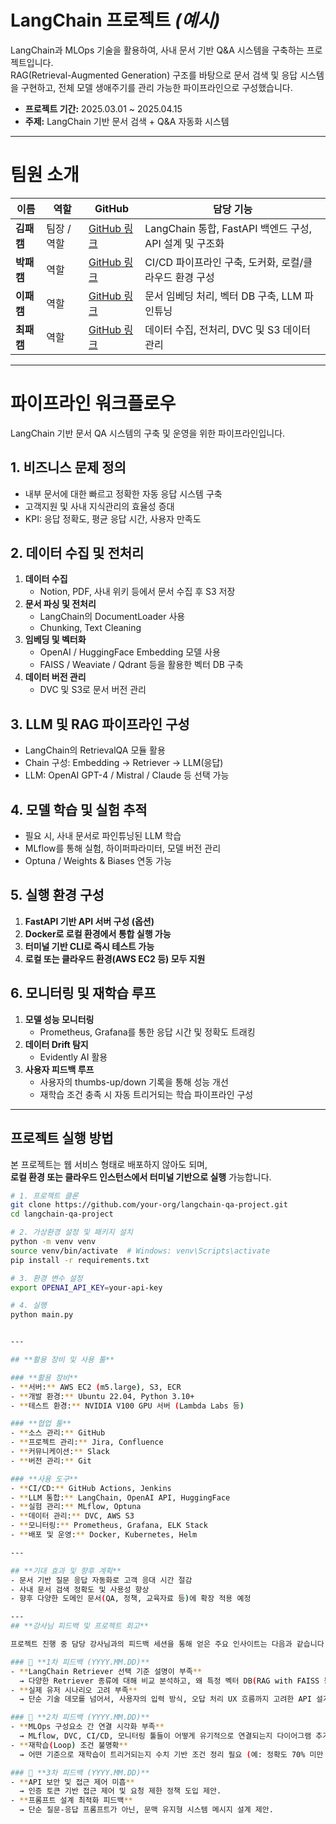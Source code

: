 # **LangChain 프로젝트** *(예시)*

LangChain과 MLOps 기술을 활용하여, 사내 문서 기반 Q&A 시스템을 구축하는 프로젝트입니다.  
RAG(Retrieval-Augmented Generation) 구조를 바탕으로 문서 검색 및 응답 시스템을 구현하고, 전체 모델 생애주기를 관리 가능한 파이프라인으로 구성했습니다.

- **프로젝트 기간:** 2025.03.01 ~ 2025.04.15  
- **주제:** LangChain 기반 문서 검색 + Q&A 자동화 시스템  

---

# **팀원 소개**

| 이름      | 역할             | GitHub                | 담당 기능                                         |
|-----------|------------------|------------------------|--------------------------------------------------|
| **김패캠** | 팀장 / 역할 | [GitHub 링크](#)       | LangChain 통합, FastAPI 백엔드 구성, API 설계 및 구조화 |
| **박패캠** |  역할   | [GitHub 링크](#)       | CI/CD 파이프라인 구축, 도커화, 로컬/클라우드 환경 구성 |
| **이패캠** | 역할 | [GitHub 링크](#)       | 문서 임베딩 처리, 벡터 DB 구축, LLM 파인튜닝           |
| **최패캠** | 역할     | [GitHub 링크](#)       | 데이터 수집, 전처리, DVC 및 S3 데이터 관리            |

---

# **파이프라인 워크플로우**

LangChain 기반 문서 QA 시스템의 구축 및 운영을 위한 파이프라인입니다.

## **1. 비즈니스 문제 정의**
- 내부 문서에 대한 빠르고 정확한 자동 응답 시스템 구축
- 고객지원 및 사내 지식관리의 효율성 증대
- KPI: 응답 정확도, 평균 응답 시간, 사용자 만족도

## **2. 데이터 수집 및 전처리**
1. **데이터 수집**
   - Notion, PDF, 사내 위키 등에서 문서 수집 후 S3 저장
2. **문서 파싱 및 전처리**
   - LangChain의 DocumentLoader 사용
   - Chunking, Text Cleaning
3. **임베딩 및 벡터화**
   - OpenAI / HuggingFace Embedding 모델 사용
   - FAISS / Weaviate / Qdrant 등을 활용한 벡터 DB 구축
4. **데이터 버전 관리**
   - DVC 및 S3로 문서 버전 관리

## **3. LLM 및 RAG 파이프라인 구성**
- LangChain의 RetrievalQA 모듈 활용
- Chain 구성: Embedding → Retriever → LLM(응답)
- LLM: OpenAI GPT-4 / Mistral / Claude 등 선택 가능

## **4. 모델 학습 및 실험 추적**
- 필요 시, 사내 문서로 파인튜닝된 LLM 학습
- MLflow를 통해 실험, 하이퍼파라미터, 모델 버전 관리
- Optuna / Weights & Biases 연동 가능

## **5. 실행 환경 구성**
1. **FastAPI 기반 API 서버 구성 (옵션)**
2. **Docker로 로컬 환경에서 통합 실행 가능**
3. **터미널 기반 CLI로 즉시 테스트 가능**
4. **로컬 또는 클라우드 환경(AWS EC2 등) 모두 지원**

## **6. 모니터링 및 재학습 루프**
1. **모델 성능 모니터링**
   - Prometheus, Grafana를 통한 응답 시간 및 정확도 트래킹
2. **데이터 Drift 탐지**
   - Evidently AI 활용
3. **사용자 피드백 루프**
   - 사용자의 thumbs-up/down 기록을 통해 성능 개선
   - 재학습 조건 충족 시 자동 트리거되는 학습 파이프라인 구성

---

## **프로젝트 실행 방법**

본 프로젝트는 웹 서비스 형태로 배포하지 않아도 되며,  
**로컬 환경 또는 클라우드 인스턴스에서 터미널 기반으로 실행** 가능합니다.

```bash
# 1. 프로젝트 클론
git clone https://github.com/your-org/langchain-qa-project.git
cd langchain-qa-project

# 2. 가상환경 설정 및 패키지 설치
python -m venv venv
source venv/bin/activate  # Windows: venv\Scripts\activate
pip install -r requirements.txt

# 3. 환경 변수 설정
export OPENAI_API_KEY=your-api-key

# 4. 실행
python main.py


---

## **활용 장비 및 사용 툴**

### **활용 장비**
- **서버:** AWS EC2 (m5.large), S3, ECR
- **개발 환경:** Ubuntu 22.04, Python 3.10+
- **테스트 환경:** NVIDIA V100 GPU 서버 (Lambda Labs 등)

### **협업 툴**
- **소스 관리:** GitHub
- **프로젝트 관리:** Jira, Confluence
- **커뮤니케이션:** Slack
- **버전 관리:** Git

### **사용 도구**
- **CI/CD:** GitHub Actions, Jenkins
- **LLM 통합:** LangChain, OpenAI API, HuggingFace
- **실험 관리:** MLflow, Optuna
- **데이터 관리:** DVC, AWS S3
- **모니터링:** Prometheus, Grafana, ELK Stack
- **배포 및 운영:** Docker, Kubernetes, Helm

---

## **기대 효과 및 향후 계획**
- 문서 기반 질문 응답 자동화로 고객 응대 시간 절감
- 사내 문서 검색 정확도 및 사용성 향상
- 향후 다양한 도메인 문서(QA, 정책, 교육자료 등)에 확장 적용 예정

---
## **강사님 피드백 및 프로젝트 회고**

프로젝트 진행 중 담당 강사님과의 피드백 세션을 통해 얻은 주요 인사이트는 다음과 같습니다.

### 📌 **1차 피드백 (YYYY.MM.DD)**
- **LangChain Retriever 선택 기준 설명이 부족**  
  → 다양한 Retriever 종류에 대해 비교 분석하고, 왜 특정 벡터 DB(RAG with FAISS 등)를 선택했는지 근거 추가.
- **실제 유저 시나리오 고려 부족**  
  → 단순 기술 데모를 넘어서, 사용자의 입력 방식, 오답 처리 UX 흐름까지 고려한 API 설계 제안.

### 📌 **2차 피드백 (YYYY.MM.DD)**
- **MLOps 구성요소 간 연결 시각화 부족**  
  → MLflow, DVC, CI/CD, 모니터링 툴들이 어떻게 유기적으로 연결되는지 다이어그램 추가.
- **재학습(Loop) 조건 불명확**  
  → 어떤 기준으로 재학습이 트리거되는지 수치 기반 조건 정리 필요 (예: 정확도 70% 미만 시 재학습 등).

### 📌 **3차 피드백 (YYYY.MM.DD)**
- **API 보안 및 접근 제어 미흡**  
  → 인증 토큰 기반 접근 제어 및 요청 제한 정책 도입 제안.
- **프롬프트 설계 최적화 피드백**  
  → 단순 질문-응답 프롬프트가 아닌, 문맥 유지형 시스템 메시지 설계 제안.

